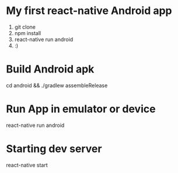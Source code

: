 # My first react-native Android app

1. git clone
2. npm install
3. react-native run android 
4. :)

# Build Android apk

cd android && ./gradlew assembleRelease

# Run App in emulator or device

react-native run android 

# Starting dev server

react-native start



